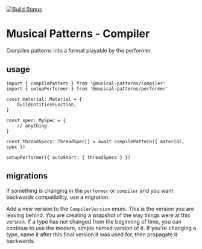 [![Build Status](https://travis-ci.com/MusicalPatterns/compiler.svg?branch=master)](https://travis-ci.com/MusicalPatterns/compiler)

# Musical Patterns - Compiler

Compiles patterns into a format playable by the performer.

## usage

```
import { compilePattern } from '@musical-patterns/compiler'
import { setupPerformer } from '@musical-patterns/performer'

const material: Material = {
	buildEntitiesFunction,
}

const spec: MySpec = {
	// anything
}

const threadSpecs: ThreadSpec[] = await compilePattern({ material, spec })

setupPerformer({ autoStart: { threadSpecs } })

```

## migrations

If something is changing in the `performer` or `compiler` and you want backwards compatibility, use a migration.

Add a new version to the `CompilerVersion` enum. This is the version you are leaving behind.
You are creating a snapshot of the way things were at this version.
If a type has not changed from the beginning of time, you can continue to use the modern, simple named version of it.
If you're changing a type, name it after this final version it was used for, then propagate it backwards.
